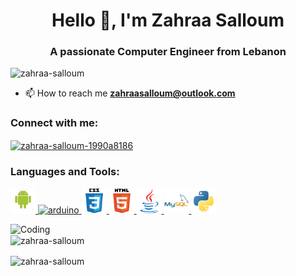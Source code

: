 
<h1 align="center">Hello 👋, I'm Zahraa Salloum</h1>
<h3 align="center">A passionate Computer Engineer from Lebanon</h3>

<p align="left"> <img src="https://komarev.com/ghpvc/?username=zahraa-salloum&label=Profile%20views&color=0e75b6&style=flat" alt="zahraa-salloum" /> </p>

- 📫 How to reach me **zahraasalloum@outlook.com**

<h3 align="left">Connect with me:</h3>
<p align="left">
<a href="https://linkedin.com/in/zahraa-salloum-1990a8186" target="blank"><img align="center" src="https://raw.githubusercontent.com/rahuldkjain/github-profile-readme-generator/master/src/images/icons/Social/linked-in-alt.svg" alt="zahraa-salloum-1990a8186" height="30" width="40" /></a>
</p>

<h3 align="left">Languages and Tools:</h3>
<p align="left"> <a href="https://developer.android.com" target="_blank" rel="noreferrer"> <img src="https://raw.githubusercontent.com/devicons/devicon/master/icons/android/android-original-wordmark.svg" alt="android" width="40" height="40"/> </a> <a href="https://www.arduino.cc/" target="_blank" rel="noreferrer"> <img src="https://cdn.worldvectorlogo.com/logos/arduino-1.svg" alt="arduino" width="40" height="40"/> </a> <a href="https://www.w3schools.com/css/" target="_blank" rel="noreferrer"> <img src="https://raw.githubusercontent.com/devicons/devicon/master/icons/css3/css3-original-wordmark.svg" alt="css3" width="40" height="40"/> </a> <a href="https://www.w3.org/html/" target="_blank" rel="noreferrer"> <img src="https://raw.githubusercontent.com/devicons/devicon/master/icons/html5/html5-original-wordmark.svg" alt="html5" width="40" height="40"/> </a> <a href="https://www.java.com" target="_blank" rel="noreferrer"> <img src="https://raw.githubusercontent.com/devicons/devicon/master/icons/java/java-original.svg" alt="java" width="40" height="40"/> </a> <a href="https://www.mysql.com/" target="_blank" rel="noreferrer"> <img src="https://raw.githubusercontent.com/devicons/devicon/master/icons/mysql/mysql-original-wordmark.svg" alt="mysql" width="40" height="40"/> </a> <a href="https://www.python.org" target="_blank" rel="noreferrer"> <img src="https://raw.githubusercontent.com/devicons/devicon/master/icons/python/python-original.svg" alt="python" width="40" height="40"/> </a> </p>
<img align="left" alt="Coding" width="500" src="https://miro.medium.com/v2/resize:fit:1400/1*qdAW1TjCN57h1lbuuzvchg.gif">

<p><img align="center" src="https://github-readme-stats.vercel.app/api/top-langs?username=zahraa-salloum&show_icons=true&locale=en&layout=compact" alt="zahraa-salloum" /></p>

<p><img align="center" src="https://github-readme-streak-stats.herokuapp.com/?user=zahraa-salloum&" alt="zahraa-salloum" /></p>
